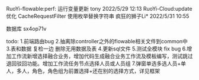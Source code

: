RuoYi-flowable:perf: 运行变量更新 tony 2022/5/29 12:13
RuoYi-Cloud:update 优化 CacheRequestFilter 使用枚举替换字符串 疯狂的狮子Li* 2022/5/31 10:55

数据库 sx4op71v

todo:
1.前端路由bug
2.抽离除controller之外的flowable相关文件到common中
3.表和数据 复检一边 删除无用数据及表
4.更新sql文件
5.测试全模块 fix bug
6.增加工作流新增选择融合业务，增加代码生成融合业务工作流及模板编写，测试跳过退回驳回功能。增加工作流任务节点选择人员或人员组
7.弹窗单选多选人员+单人，多人，角色，角色组为前置选择+还在别的选择方式，详见框架